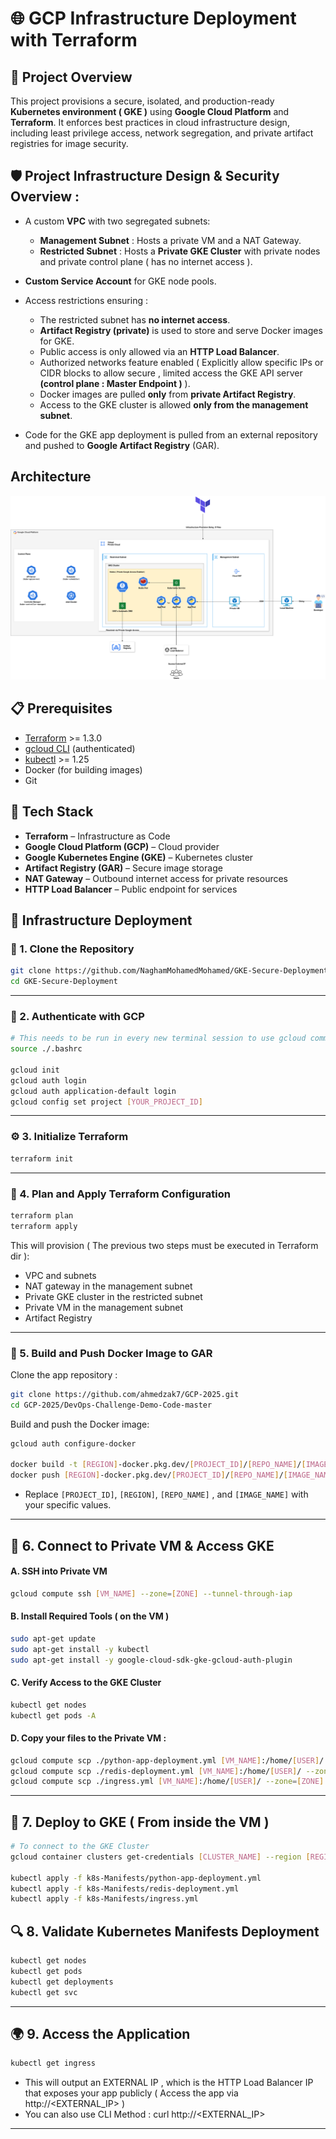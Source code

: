 # 🌐 GCP Infrastructure Deployment with Terraform


## 🚀 Project Overview

This project provisions a secure, isolated, and production-ready **Kubernetes environment ( GKE )** using **Google Cloud Platform** and **Terraform**. It enforces best practices in cloud infrastructure design, including least privilege access, network segregation, and private artifact registries for image security.


## 🛡️ Project Infrastructure Design & Security Overview :

* A custom **VPC** with two segregated subnets:

  * **Management Subnet** : Hosts a private VM and a NAT Gateway.
  * **Restricted Subnet** : Hosts a **Private GKE Cluster** with private nodes and private control plane ( has no internet access ).
* **Custom Service Account** for GKE node pools.
* Access restrictions ensuring :

  * The restricted subnet has **no internet access**.
  * **Artifact Registry (private)** is used to store and serve Docker images for GKE.
  * Public access is only allowed via an **HTTP Load Balancer**.
  * Authorized networks feature enabled ( Explicitly allow specific IPs or CIDR blocks to allow secure , limited access the GKE API server **(control plane : Master Endpoint )** ).
  * Docker images are pulled **only** from **private Artifact Registry**.
  * Access to the GKE cluster is allowed **only from the management subnet**.
* Code for the GKE app deployment is pulled from an external repository and pushed to **Google Artifact Registry** (GAR).

## Architecture

![Project Architecture](Project-Architecture.png)

## 📋 Prerequisites

* [Terraform](https://developer.hashicorp.com/terraform/downloads) >= 1.3.0
* [gcloud CLI](https://cloud.google.com/sdk/docs/install) (authenticated)
* [kubectl](https://kubernetes.io/docs/tasks/tools/) >= 1.25
* Docker (for building images)
* Git


## 🧰 Tech Stack

* **Terraform** – Infrastructure as Code
* **Google Cloud Platform (GCP)** – Cloud provider
* **Google Kubernetes Engine (GKE)** – Kubernetes cluster
* **Artifact Registry (GAR)** – Secure image storage
* **NAT Gateway** – Outbound internet access for private resources
* **HTTP Load Balancer** – Public endpoint for services


## 🔧 Infrastructure Deployment

### 🔁 1. Clone the Repository

```bash
git clone https://github.com/NaghamMohamedMohamed/GKE-Secure-Deployment.git
cd GKE-Secure-Deployment
```
---

### 🔐 2. Authenticate with GCP

```bash
# This needs to be run in every new terminal session to use gcloud commands. (Provide the full path to this file if it's located in a different directory than the working directory.)
source ./.bashrc

gcloud init
gcloud auth login
gcloud auth application-default login
gcloud config set project [YOUR_PROJECT_ID]
```
---

### ⚙️ 3. Initialize Terraform

```bash
terraform init
```
---

### 🧮 4. Plan and Apply Terraform Configuration

```bash
terraform plan
terraform apply
```

This will provision ( The previous two steps must be executed in Terraform dir ):

* VPC and subnets
* NAT gateway in the management subnet
* Private GKE cluster in the restricted subnet
* Private VM in the management subnet
* Artifact Registry

---

### 🐳 5. Build and Push Docker Image to GAR

Clone the app repository :

```bash
git clone https://github.com/ahmedzak7/GCP-2025.git
cd GCP-2025/DevOps-Challenge-Demo-Code-master
```

Build and push the Docker image:

```bash
gcloud auth configure-docker

docker build -t [REGION]-docker.pkg.dev/[PROJECT_ID]/[REPO_NAME]/[IMAGE_NAME]:latest .
docker push [REGION]-docker.pkg.dev/[PROJECT_ID]/[REPO_NAME]/[IMAGE_NAME]:latest
```

- Replace `[PROJECT_ID]`, `[REGION]`, `[REPO_NAME]` , and `[IMAGE_NAME]` with your specific values.

---

## 🔑 6. Connect to Private VM & Access GKE

#### A. SSH into Private VM 

```bash
gcloud compute ssh [VM_NAME] --zone=[ZONE] --tunnel-through-iap

```
#### B. Install Required Tools ( on the VM )

```bash
sudo apt-get update 
sudo apt-get install -y kubectl 
sudo apt-get install -y google-cloud-sdk-gke-gcloud-auth-plugin
```
#### C. Verify Access to the GKE Cluster

```bash
kubectl get nodes
kubectl get pods -A
```

#### D. Copy your files to the Private VM : 

```bash
gcloud compute scp ./python-app-deployment.yml [VM_NAME]:/home/[USER]/ --zone=[ZONE] --tunnel-through-iap
gcloud compute scp ./redis-deployment.yml [VM_NAME]:/home/[USER]/ --zone=[ZONE] --tunnel-through-iap
gcloud compute scp ./ingress.yml [VM_NAME]:/home/[USER]/ --zone=[ZONE] --tunnel-through-iap
```
---

## 🚀 7. Deploy to GKE ( From inside the VM )

```bash
# To connect to the GKE Cluster
gcloud container clusters get-credentials [CLUSTER_NAME] --region [REGION] 

kubectl apply -f k8s-Manifests/python-app-deployment.yml
kubectl apply -f k8s-Manifests/redis-deployment.yml
kubectl apply -f k8s-Manifests/ingress.yml

```

## 🔍 8. Validate Kubernetes Manifests Deployment

```bash
kubectl get nodes
kubectl get pods
kubectl get deployments
kubectl get svc
```

---

## 🌍 9. Access the Application

```bash
kubectl get ingress
```
- This will output an EXTERNAL IP , which is the HTTP Load Balancer IP that exposes your app publicly ( Access the app via http://<EXTERNAL_IP> )
- You can also use CLI Method : curl http://<EXTERNAL_IP>
---

